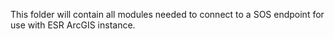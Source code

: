 This folder will contain all modules needed to connect to a SOS endpoint for use with ESR ArcGIS instance.
